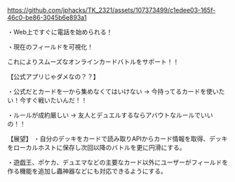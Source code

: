 https://github.com/jphacks/TK_2321/assets/107373499/c1edee03-165f-46c0-be86-3045b6e893a1

・Web上ですぐに電話を始められる！

・現在のフィールドを可視化！

これによりスムーズなオンラインカードバトルをサポート！！

【公式アプリじゃダメなの？？】

・公式だとカードを一から集めなくてはいけない -> 今持ってるカードを使いたい！今すぐ戦いたいんだ！！

・ルールが成約厳しい -> 友人とデュエルするならアバウトなルールでいいの！！

【展望】
・自分のデッキをカードで読み取りAPIからカード情報を取得、デッキをローカルホストに保存し次回以降のバトルを更に円滑にする。

・遊戯王、ポケカ、デュエマなどの主要なカード以外にユーザーがフィールドを作る機能を追加し蟲神器などにも対応できるようにする。
